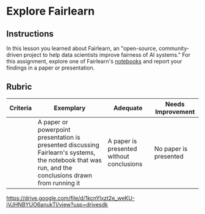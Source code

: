 # Explore Fairlearn

## Instructions

In this lesson you learned about Fairlearn, an "open-source, community-driven project to help data scientists improve fairness of AI systems." For this assignment, explore one of Fairlearn's [notebooks](https://fairlearn.org/v0.6.2/auto_examples/index.html) and report your findings in a paper or presentation.

## Rubric

| Criteria | Exemplary | Adequate | Needs Improvement |
| -------- | --------- | -------- | ----------------- |
|          |  A paper or powerpoint presentation is presented discussing Fairlearn's systems, the notebook that was run, and the conclusions drawn from running it        |   A paper is presented without conclusions       |  No paper is presented                 |
https://drive.google.com/file/d/1kcnYlxzt2e_weKU-jVJHNBYUO6anukTl/view?usp=drivesdk
